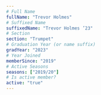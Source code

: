 ```yaml
---
# Full Name
fullName: "Trevor Holmes"
# Suffixed Name
suffixedName: "Trevor Holmes ’23"
# Section
section: "Trumpet"
# Graduation Year (or name suffix)
gradYear: "2023"
# Year Joined
memberSince: "2019"
# Active Seasons
seasons: ["2019/20"]
# Is active member?
active: "true"
---
```


